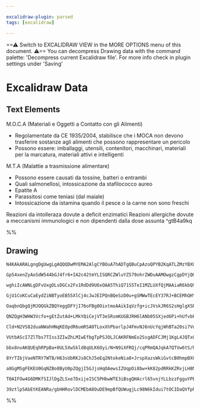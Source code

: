```yaml
---

excalidraw-plugin: parsed
tags: [excalidraw]

---
```

==⚠  Switch to EXCALIDRAW VIEW in the MORE OPTIONS menu of this document. ⚠== You can decompress Drawing data with the command palette: 'Decompress current Excalidraw file'. For more info check in plugin settings under 'Saving'


# Excalidraw Data

## Text Elements
M.O.C.A (Materiali e Oggetti a Contatto con gli Alimenti)
- Regolamentate da CE 1935/2004, stabilisce che i MOCA non devono trasferire sostanze agli alimenti che possono rappresentare un pericolo
- Possono essere: imballaggi, utensili, contenitori, macchinari, materiali per la marcatura, materiali attivi e intelligenti

M.T.A (Malattie a trasmissione alimentare)
- Possono essere causati da tossine, batteri o entrambi
- Quali salmonellosi, intossicazione da stafilococco aureo
- Epatite A
- Parassitosi come teniasi (dal maiale)
- Intossicazione da istamina quando il pesce o la carne non sono freschi

Reazioni da intolleraza dovute a deficit enzimatici
Reazioni allergiche dovute a meccanismi immunologici e non dipendenti dalla dose assunta ^gtB4a9kq

%%
## Drawing
```compressed-json
N4KAkARALgngDgUwgLgAQQQDwMYEMA2AlgCYBOuA7hADTgQBuCpAzoQPYB2KqATLZMzYBXUtiRoIACyhQ4zZAHoFAc0JRJQgEYA6bGwC2CgF7N6hbEcK4OCtptbErHALRY8RMpWdx8Q1TdIEfARcZgRmBShcZQUebQBGOJ4aOiCEfQQOKGZuAG1wMFAwYogSbghlKAAhABZcAE4AawBHFOLIWERyqCwoNpLMbmcAZniAdm0xgFZ+Epgh4YAOeO0e

Gp54xenZyAoSdW544bGJ4fr6+IA2c42tmYLISQRCZWluYZ579ohrZWDuAAMOwgzCgpDYjQQAGE2Pg2KRygBieIIFEo/qQTS4bCNZTgoQcYgwuEIiRg6zMOC4QJZDEQABmhHw+AAyrB/hJBB46aDwZCAOr7STcPgPEFgiEINkwDnoLllYH414ccI5NDxYFsKnYNTzdUAoFivHCOAASWIatQuQAusD6eQMubuBwhMzgYRCVhyrgAXT8YSVcxLS63WK

wghiIcAWNLgDFvUxgDLsDGCx2Fx1RdDd9U6xOAA5ThiQ71S5TeI1MZLUXfQjMAAiaR6kbQ9IIYWBmmEhIAosEMllg678MChHBiLhm4cxjV6pWpncATVhsCiBxGs7h6u2DiI9w2/gO2Kepg+hIALLaADy2ih2gAgqgABTnydMKxEVAIVBX5TKBAyIQqC4KgMJZJOUBsKgegcKgfxAfeRADlAhAAJQADouKgABKCDKLCuDIW+qATqBPaoPE9TDFMsQ

GjU1CoKCuCaEydZiNBTyoEB55XlCj4cJwJEIPQnBQeSzD0u+gSMWwTEcEY37RJ+BCEMhQHYJxcCyYIAmoOQcBwIEYTgdJBKoIgpDmLCbCYc4qAAAraaJX5BkwCBoKpWLMtEqgMUIPQcKwRAMTBAVqPChAMfo2IaR61KRag0U9JZKnmUwqD4CB0WiJOIi4FFb4pcpgFmF+XFZEERD/lkhCYZhl4ACoPs+r6ZYBimoOJ+h1nmKrAUhmRRIEGFYY5Qb

OaqbnQbgQjMJOQGkZBQYeggDFYjI76oFBg0OixtmoAAikIqVzfg+icJVskJR6S2sHglgXSRIFMYycJ6NgejASICA2VhPZUihPSoPe+32dSoSsEt6kGN+YWhEBT4TvgiW4B+CAjXZppZNp5i4A9fWkXWUTdRwIHNMdhJQUyaXMOxUGZdNpB9QJsE6VB9rhLFdUcLhePpgtIE3bCwTkEYIHEGw9D+R1xAIIyOpQF+8mqfNOqYbz+NAQQIuqBp34S1L

QNZQgH3WHW3Vcfo+gEtZutAd+LMkYQiCejVT3eSRsmKUGBJRH6lANb05SXjed6Pi+hUfvbP5/gBKHAaBnBRDIUEwXBn6Iapg1oftuH4ZlRFA6RULkZR1G0UuDFMSxRC09+etcagPF8agjuyyJuniZJlnSYIckKcB8H9VnbsN1p426fphnhIN1LfmZFlWXCoNObpk2BB5+heZlf4JdLgWsSFSeZOFlkFR9khxWfKPJVHaWkBlWXUngUB5QVt+pRBh

Cld+N2VS82duaNWahHNqKEOpdR6umRSA0TLoxXhPbarlpJ4FmvNJ6nUcYqjWhBTa20si7VqlhI6J0CDnRVMyK6DEhbLXutAjBL0mQ7h3J9GagRfp2X+vNIGINRrg2WlDaCMNOon3hs+JGKM0YY1QFjW6uN8b60FkxEmZMKYSy4sjRAdctqP0ZszQSbNUAc1ppfbmGt+YYKFsyJgeNxaS2lgnWW8s1BK0sElcwRDzGcC1tY0gutOIGwccbU2HBzZA

VUtbAScI7ZlTbs7TIss3ZIwZhLMIwEfbgTpPSJOLJCAKRFNmEo2SsgADFCJMj1KgL4JQTxQEzsoDM6Bgj0j6CmJgKF3D1MadALUdJQqoxVKQJ0aAQwjjFBFfwBBA6nmDteW8IDXwf0/N+X8/5AIJzAsnSCQjYJD0zmpaRecCKF0UWRCiVEaI8DolXKINc2L104txXi/FBLt2cl3KS34+5RHkopIeKk1IcW/OPQxU8jKz1MrBReehl6jVXkgsIG9L

bbx8nvAKQUEqhRPpBa+0UL5XwSkld8qULK6Oyi/N+N9iXFRQj/cqPRmQAJqkA7QTVw6tS/hA8gzBurLUegCiF8C4WIJcoi+uM05rx0Wlg1aqB1q3x0TtQie1iHHU/Kdchl1WDUOxrQvmj1SKMLeiwqCbCfr7S4YDb8vC7Jg25ZDK6QiMgiNCWIxGBBJEECFZjXVd19UEyUcTOKqBybWHUdTLRdNdF4CZg7AxzljFcw4OrEImtLHY18bYz2hsZZyw

8YrTIbjVaeNTRY7WTB/H63sUbRKJs8ChJ5eEq2NtokeNia8+JrspXazsWkiGvtcB0hmpBXCrB8loDBEIVaYo1wIAABLPFeGeCiqwpgFAAL7gFtHQXABk2Rvm4EUDoTwMjlCqm8WYDBCAIAoFUbEuJ/REmsqSdAiJ6Tvo/f0CA2ARA0igKaHo+g2R8mhM+pEaJURIEvT+0gf6APpDvTiY0BIn0km6OQQKVI/1fpg3BwDJSmSsnZOIOUsIFQFG/b+w

a8GgMSgFEKEU0GqNZBo8ByU0pZQgjI5GJjsHqOAewsIZUqpDi8bw+kK82pdRRkKZRvjLH8NJzKd1fAlTqlyfE/oEpOS8kkauWJ/j6Rpl1Kqt05prSKO4cM7R6kdTYNsAoE8XALZW5bks8x/9gGeyEnvPZxzIQXM/D8zhjzNHfPggoA1eAJGICPq/bTcEzIAAa7xjjaBqLOMYixhiXEWJlxM9EKMJeFgATW4FMKYcQahTANOWG4Wx6jqaMGwAwh6x

T0AIFOw4G6DMKfSIJlDgZLSxe7DxijeISC5PHbwWTE3iBsgQHAcrl65vnjYLLbzzFgguYPEeEoc3iTwja98KosJAt+KxE+DYYwGLXdu+MBiAJtBTFQnSPOrpqTlAu7gK7wwgS8D+7dwHqAnsvYgD19z8moBschJJlCnAhyhiKQ6BAuFPSWQ4MoY7JRMhbb3BO0gU7gTYCIEtgnROxSk1PeT6d3xhBQFndwSdCAIclDsAAKxNtkFkpM4BrY26TTQ2

39ztlp5AbEtKEANRa/gbHHRovlDCMEbA8OuDE9mpBfQUWugjLc98N6kIdui7tOCIDaQVfphF4eMXkBMqgnvBbxg0vYSbmZBu8A67+AMiZOEQ9m711AA=
```
%%